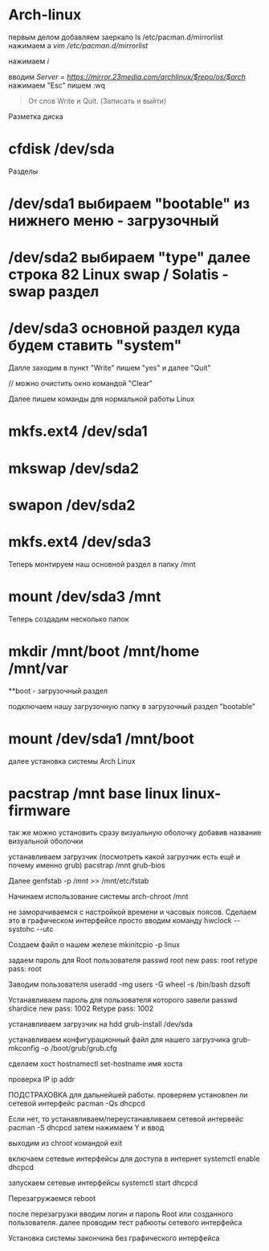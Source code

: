 # Arch-linux
первым делом добавляем заеркало
ls /etc/pacman.d/mirrorlist 
нажимаем a
 *vim /etc/pacman.d/mirrorlist*
 
нажимаем *i*

вводим 
*Server = https://mirror.23media.com/archlinux/$repo/os/$arch* 
нажимаем "Esc"
пишем :wq
> От слов Write и Quit. (Записать и выйти)
 
Разметка диска
# cfdisk /dev/sda 

Разделы
# /dev/sda1 выбираем "bootable" из нижнего меню - загрузочный
# /dev/sda2 выбираем "type" далее строка 82 Linux swap / Solatis - swap раздел
# /dev/sda3 основной раздел куда будем ставить "system" 
Далле заходим в пункт "Write" пишем "yes" и далее "Quit"

// можно очистить окно командой "Clear"

Далeе пишем команды для нормальной работы Linux
# mkfs.ext4 /dev/sda1
# mkswap /dev/sda2
# swapon /dev/sda2
# mkfs.ext4 /dev/sda3

Теперь монтируем наш основной раздел в папку /mnt
# mount /dev/sda3 /mnt

Теперь создадим несколько папок
# mkdir /mnt/boot /mnt/home /mnt/var
**boot - загрузочный раздел

подключаем нашу загрузочную папку в загрузочный раздел "bootable" 
# mount /dev/sda1 /mnt/boot

далее установка системы Arch Linux
# pacstrap /mnt base linux linux-firmware

так же можно установить сразу визуальную оболочку добавив название визуальной оболочки

устанавливаем загрузчик (посмотреть какой загрузчик есть ещё и почему именно grub)
pacstrap /mnt grub-bios

Далее
genfstab -p /mnt >> /mnt/etc/fstab

Начинаем использование системы
arch-chroot /mnt


не заморачиваемся с настройкой времени и часовых поясов. Сделаем это в графическом интерфейсе
просто вводим команду
hwclock --systohc --utc

Создаем файл о нашем железе
mkinitcpio -p linux
 

задаем пароль для Root пользователя
passwd root
new pass: root
retype pass: root

Заводим пользователя
useradd -mg users -G wheel -s /bin/bash dzsoft

Устанавливаем пароль для пользователя которого завели
passwd shardice
new pass: 1002
Retype pass: 1002

устанавливаем загрузчик на hdd
grub-install /dev/sda

устанавливаем конфигурационный файл для нашего загрузчика
grub-mkconfig -o /boot/grub/grub.cfg

сделаем хост
hostnamectl set-hostname имя хоста

проверка IP
ip addr

ПОДСТРАХОВКА для дальнейшей работы.
проверяем установлен ли сетевой интерфейс
pacman -Qs dhcpcd

Если нет, то устанавливаем/переустанавливаем сетевой интервейс
pacman -S dhcpcd 
затем нажимаем Y и ввод

выходим из chroot командой 
exit

включаем сетевые интерфейсы для доступа в интернет
systemctl enable dhcpcd

запускаем сетевые интерфейсы
systemctl start dhcpcd

Перезагружаемся
reboot

после перезагрузки вводим логин и пароль Root или созданного пользователя.
далее проводим тест рабюоты сетевого интерфейса



Установка системы закончина без графического интерфейса
